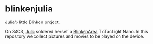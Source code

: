 # blinkenjulia
Julia's little Blinken project.

On 34C3, [Julia](https://twitter.com/lohikaeaerme_) soldered herself a
[BlinkenArea](http://wiki.blinkenarea.org/index.php/Main_Page) TicTacLight Nano.
In this repository we collect pictures and movies to be played on the device.
